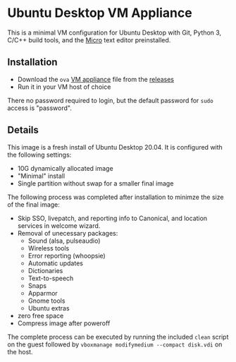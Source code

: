 Ubuntu Desktop VM Appliance
===========================

This is a minimal VM configuration for Ubuntu Desktop with Git, Python 3, C/C++ build tools, and the [Micro](https://github.com/zyedidia/micro) text editor preinstalled.

Installation
------------

- Download the `ova` [VM appliance](https://github.com/jncraton/ubuntu-desktop-vm/releases/download/v1.1/ubuntu-desktop.ova) file from the [releases](https://github.com/jncraton/ubuntu-desktop-vm/releases/latest)
- Run it in your VM host of choice

There no password required to login, but the default password for `sudo` access is "password".

Details
-------

This image is a fresh install of Ubuntu Desktop 20.04. It is configured with the following settings:

- 10G dynamically allocated image
- "Minimal" install
- Single partition without swap for a smaller final image

The following process was completed after installation to minimze the size of the final image:

- Skip SSO, livepatch, and reporting info to Canonical, and location services in welcome wizard.
- Removal of unecessary packages:
    - Sound (alsa, pulseaudio)
    - Wireless tools
    - Error reporting (whoopsie)
    - Automatic updates
    - Dictionaries
    - Text-to-speech
    - Snaps
    - Apparmor
    - Gnome tools
    - Ubuntu extras
- zero free space
- Compress image after poweroff

The complete process can be executed by running the included `clean` script on the guest followed by `vboxmanage modifymedium --compact disk.vdi` on the host.
